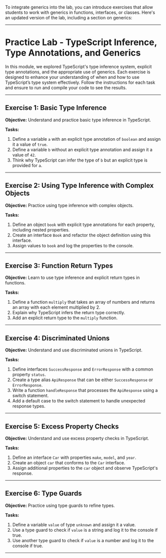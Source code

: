 To integrate generics into the lab, you can introduce exercises that allow students to work with generics in functions, interfaces, or classes. Here's an updated version of the lab, including a section on generics:

---

# Practice Lab - TypeScript Inference, Type Annotations, and Generics

In this module, we explored TypeScript's type inference system, explicit type annotations, and the appropriate use of generics. Each exercise is designed to enhance your understanding of when and how to use TypeScript’s type system effectively. Follow the instructions for each task and ensure to run and compile your code to see the results.

---

## Exercise 1: Basic Type Inference

**Objective:** Understand and practice basic type inference in TypeScript.

**Tasks:**

1. Define a variable `a` with an explicit type annotation of `boolean` and assign it a value of `true`.
2. Define a variable `b` without an explicit type annotation and assign it a value of `42`.
3. Think why TypeScript can infer the type of `b` but an explicit type is provided for `a`.

---

## Exercise 2: Using Type Inference with Complex Objects

**Objective:** Practice using type inference with complex objects.

**Tasks:**

1. Define an object `book` with explicit type annotations for each property, including nested properties.
2. Create an interface `Book` and refactor the object definition using this interface.
3. Assign values to `book` and log the properties to the console.

---

## Exercise 3: Function Return Types

**Objective:** Learn to use type inference and explicit return types in functions.

**Tasks:**

1. Define a function `multiply` that takes an array of numbers and returns an array with each element multiplied by 2.
2. Explain why TypeScript infers the return type correctly.
3. Add an explicit return type to the `multiply` function.

---

## Exercise 4: Discriminated Unions

**Objective:** Understand and use discriminated unions in TypeScript.

**Tasks:**

1. Define interfaces `SuccessResponse` and `ErrorResponse` with a common property `status`.
2. Create a type alias `ApiResponse` that can be either `SuccessResponse` or `ErrorResponse`.
3. Write a function `handleResponse` that processes the `ApiResponse` using a switch statement.
4. Add a default case to the switch statement to handle unexpected response types.

---

## Exercise 5: Excess Property Checks

**Objective:** Understand and use excess property checks in TypeScript.

**Tasks:**

1. Define an interface `Car` with properties `make`, `model`, and `year`.
2. Create an object `car` that conforms to the `Car` interface.
3. Assign additional properties to the `car` object and observe TypeScript's response.

---

## Exercise 6: Type Guards

**Objective:** Practice using type guards to refine types.

**Tasks:**

1. Define a variable `value` of type `unknown` and assign it a value.
2. Use a type guard to check if `value` is a string and log it to the console if true.
3. Use another type guard to check if `value` is a number and log it to the console if true.

---
